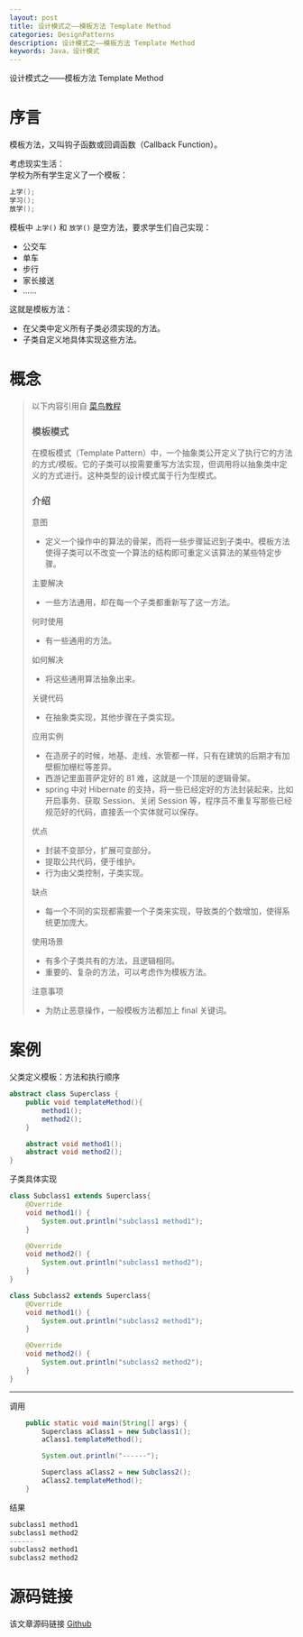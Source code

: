 ```yaml
---
layout: post
title: 设计模式之——模板方法 Template Method
categories: DesignPatterns
description: 设计模式之——模板方法 Template Method
keywords: Java，设计模式
---
```


设计模式之——模板方法 Template Method

# 序言
模板方法，又叫钩子函数或回调函数（Callback Function）。

考虑现实生活：<br>
学校为所有学生定义了一个模板：
```java
上学();
学习();
放学();
```
模板中 `上学()` 和 `放学()` 是空方法，要求学生们自己实现：
- 公交车
- 单车
- 步行
- 家长接送
- ……

这就是模板方法：<br>
- 在父类中定义所有子类必须实现的方法。
- 子类自定义地具体实现这些方法。

# 概念

> 以下内容引用自 [菜鸟教程](https://www.runoob.com/design-pattern/template-pattern.html)
> 
> ### 模板模式
> 在模板模式（Template Pattern）中，一个抽象类公开定义了执行它的方法的方式/模板。它的子类可以按需要重写方法实现，但调用将以抽象类中定义的方式进行。这种类型的设计模式属于行为型模式。
> 
> ### 介绍
> 意图
> - 定义一个操作中的算法的骨架，而将一些步骤延迟到子类中。模板方法使得子类可以不改变一个算法的结构即可重定义该算法的某些特定步骤。
> 
> 主要解决
> - 一些方法通用，却在每一个子类都重新写了这一方法。
> 
> 何时使用
> - 有一些通用的方法。
> 
> 如何解决
> - 将这些通用算法抽象出来。
> 
> 关键代码
> - 在抽象类实现，其他步骤在子类实现。
> 
> 应用实例
> - 在造房子的时候，地基、走线、水管都一样，只有在建筑的后期才有加壁橱加栅栏等差异。 
> - 西游记里面菩萨定好的 81 难，这就是一个顶层的逻辑骨架。 
> - spring 中对 Hibernate 的支持，将一些已经定好的方法封装起来，比如开启事务、获取 Session、关闭 Session 等，程序员不重复写那些已经规范好的代码，直接丢一个实体就可以保存。
> 
> 优点
> - 封装不变部分，扩展可变部分。 
> - 提取公共代码，便于维护。 
> - 行为由父类控制，子类实现。
> 
> 缺点
> - 每一个不同的实现都需要一个子类来实现，导致类的个数增加，使得系统更加庞大。
> 
> 使用场景
> - 有多个子类共有的方法，且逻辑相同。 
> - 重要的、复杂的方法，可以考虑作为模板方法。
> 
> 注意事项
> - 为防止恶意操作，一般模板方法都加上 final 关键词。

# 案例
父类定义模板：方法和执行顺序
```java
abstract class Superclass {
    public void templateMethod(){
        method1();
        method2();
    }

    abstract void method1();
    abstract void method2();
}
```

子类具体实现
```java
class Subclass1 extends Superclass{
    @Override
    void method1() {
        System.out.println("subclass1 method1");
    }

    @Override
    void method2() {
        System.out.println("subclass1 method2");
    }
}
```
```java
class Subclass2 extends Superclass{
    @Override
    void method1() {
        System.out.println("subclass2 method1");
    }

    @Override
    void method2() {
        System.out.println("subclass2 method2");
    }
}
```


----------


调用
```java
    public static void main(String[] args) {
        Superclass aClass1 = new Subclass1();
        aClass1.templateMethod();

		System.out.println("------");

        Superclass aClass2 = new Subclass2();
        aClass2.templateMethod();
    }
```
结果
```java
subclass1 method1
subclass1 method2
------
subclass2 method1
subclass2 method2
```

# 源码链接
该文章源码链接 [Github](https://github.com/kekaiyuan/designpatterns/tree/main/src/main/java/com/kky/dp/templatemethod)